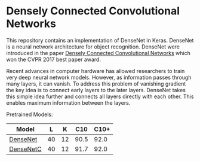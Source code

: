 # Densely Connected Convolutional Networks

This repository contains an implementation of DenseNet in Keras. 
DenseNet is a neural network architecture for object recognition.
DenseNet were introduced in the paper [Densely Connected Convolutional Networks](https://arxiv.org/pdf/1608.06993.pdf) which won the CVPR 2017 best paper award.

Recent advances in computer hardware has allowed researchers to train very deep neural network models. 
However, as information passes through many layers, it can vanish. 
To address this problem of vanishing gradient the key idea is to connect early layers to the later layers. 
DenseNet takes this simple idea further and connects all layers directly with each other. 
This enables maximum information between the layers.

Pretrained Models:


| Model         |  L |  K | C10  | C10+ |
|---------------|:--:|:--:|------|------|
| [DenseNet]()  | 40 | 12 | 90.5 | 92.0 |
| [DenseNetC]() | 40 | 12 | 91.7 | 92.0 |
